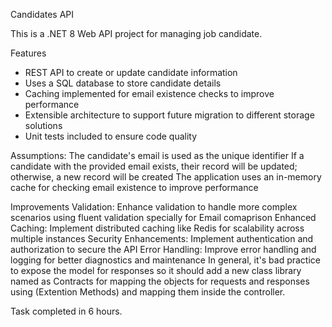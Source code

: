 Candidates API

This is a .NET 8 Web API project for managing job candidate.

 Features

- REST API to create or update candidate information
- Uses a SQL database to store candidate details
- Caching implemented for email existence checks to improve performance
- Extensible architecture to support future migration to different storage solutions
- Unit tests included to ensure code quality

Assumptions:
The candidate's email is used as the unique identifier
If a candidate with the provided email exists, their record will be updated; otherwise, a new record will be created
The application uses an in-memory cache for checking email existence to improve performance

Improvements
Validation: Enhance validation to handle more complex scenarios using fluent validation specially for Email comaprison
Enhanced Caching: Implement distributed caching like Redis for scalability across multiple instances
Security Enhancements: Implement authentication and authorization to secure the API
Error Handling: Improve error handling and logging for better diagnostics and maintenance
In general, it's bad practice to expose the model for responses so it should add a new class library named as Contracts for mapping the objects for requests and responses using (Extention Methods) and mapping them inside the controller.

Task completed in 6 hours.
